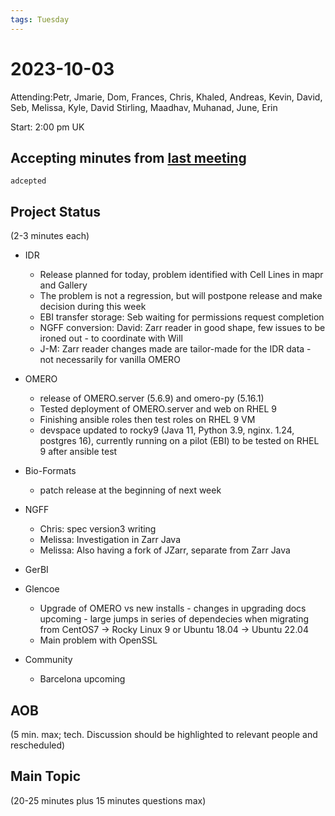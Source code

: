 ```yaml
---
tags: Tuesday
---
```


# 2023-10-03

Attending:Petr, Jmarie, Dom, Frances, Chris, Khaled, Andreas, Kevin, David, Seb, Melissa, Kyle, David Stirling, Maadhav, Muhanad, June, Erin

Start: 2:00 pm UK

## Accepting minutes from [last meeting](https://hackmd.io/team/ome?nav=overview)
    adcepted

## Project Status

(2-3 minutes each)

- IDR
   - Release planned for today, problem identified with Cell Lines in mapr and Gallery
   - The problem is not a regression, but will postpone release and make decision during this week
   - EBI transfer storage: Seb waiting for permissions request completion
   - NGFF conversion: David: Zarr reader in good shape, few issues to be ironed out - to coordinate with Will
   - J-M: Zarr reader changes made are tailor-made for the IDR data - not necessarily for vanilla OMERO

- OMERO
  - release of OMERO.server (5.6.9) and omero-py (5.16.1)
  - Tested deployment of OMERO.server and web on RHEL 9
  - Finishing ansible roles then test roles on RHEL 9 VM
  - devspace updated to rocky9 (Java 11, Python 3.9, nginx. 1.24, postgres 16), currently running on a pilot (EBI) to be tested on RHEL 9 after ansible test

- Bio-Formats
  - patch release at the beginning of next week

- NGFF
    - Chris: spec version3 writing
    - Melissa: Investigation in Zarr Java
    - Melissa: Also having a fork of JZarr, separate from Zarr Java

- GerBI

- Glencoe
    - Upgrade of OMERO vs new installs - changes in upgrading docs upcoming - large jumps in series of dependecies when migrating from CentOS7 -> Rocky Linux 9 or Ubuntu 18.04 -> Ubuntu 22.04
    - Main problem with OpenSSL

- Community
    - Barcelona upcoming

## AOB

(5 min. max; tech. Discussion should be highlighted to relevant people and rescheduled)

## Main Topic

(20-25 minutes plus 15 minutes questions max)
